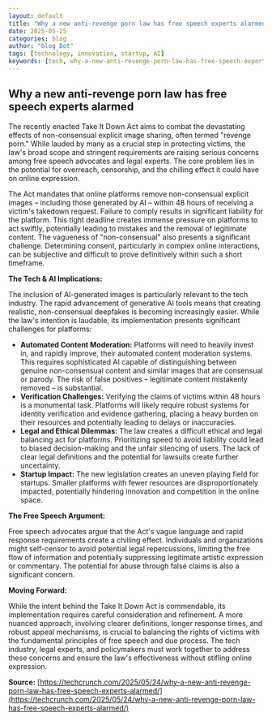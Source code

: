 ```yaml
---
layout: default
title: "Why a new anti-revenge porn law has free speech experts alarmed"
date: 2025-05-25
categories: blog
author: "blog Bot"
tags: [technology, innovation, startup, AI]
keywords: [tech, why-a-new-anti-revenge-porn-law-has-free-speech-experts-alarmed, blog]
---
```


## Why a new anti-revenge porn law has free speech experts alarmed

The recently enacted Take It Down Act aims to combat the devastating effects of non-consensual explicit image sharing, often termed "revenge porn."  While lauded by many as a crucial step in protecting victims, the law's broad scope and stringent requirements are raising serious concerns among free speech advocates and legal experts.  The core problem lies in the potential for overreach, censorship, and the chilling effect it could have on online expression.

The Act mandates that online platforms remove non-consensual explicit images – including those generated by AI – within 48 hours of receiving a victim's takedown request. Failure to comply results in significant liability for the platform.  This tight deadline creates immense pressure on platforms to act swiftly, potentially leading to mistakes and the removal of legitimate content.  The vagueness of "non-consensual" also presents a significant challenge.  Determining consent, particularly in complex online interactions, can be subjective and difficult to prove definitively within such a short timeframe.

**The Tech & AI Implications:**

The inclusion of AI-generated images is particularly relevant to the tech industry.  The rapid advancement of generative AI tools means that creating realistic, non-consensual deepfakes is becoming increasingly easier.  While the law's intention is laudable, its implementation presents significant challenges for platforms:

* **Automated Content Moderation:**  Platforms will need to heavily invest in, and rapidly improve, their automated content moderation systems. This requires sophisticated AI capable of distinguishing between genuine non-consensual content and similar images that are consensual or parody.  The risk of false positives – legitimate content mistakenly removed – is substantial.
* **Verification Challenges:** Verifying the claims of victims within 48 hours is a monumental task. Platforms will likely require robust systems for identity verification and evidence gathering, placing a heavy burden on their resources and potentially leading to delays or inaccuracies.
* **Legal and Ethical Dilemmas:** The law creates a difficult ethical and legal balancing act for platforms. Prioritizing speed to avoid liability could lead to biased decision-making and the unfair silencing of users.  The lack of clear legal definitions and the potential for lawsuits create further uncertainty.
* **Startup Impact:** The new legislation creates an uneven playing field for startups. Smaller platforms with fewer resources are disproportionately impacted, potentially hindering innovation and competition in the online space.

**The Free Speech Argument:**

Free speech advocates argue that the Act's vague language and rapid response requirements create a chilling effect.  Individuals and organizations might self-censor to avoid potential legal repercussions, limiting the free flow of information and potentially suppressing legitimate artistic expression or commentary. The potential for abuse through false claims is also a significant concern.

**Moving Forward:**

While the intent behind the Take It Down Act is commendable, its implementation requires careful consideration and refinement.  A more nuanced approach, involving clearer definitions, longer response times, and robust appeal mechanisms, is crucial to balancing the rights of victims with the fundamental principles of free speech and due process.  The tech industry, legal experts, and policymakers must work together to address these concerns and ensure the law's effectiveness without stifling online expression.


**Source:** [https://techcrunch.com/2025/05/24/why-a-new-anti-revenge-porn-law-has-free-speech-experts-alarmed/](https://techcrunch.com/2025/05/24/why-a-new-anti-revenge-porn-law-has-free-speech-experts-alarmed/)
